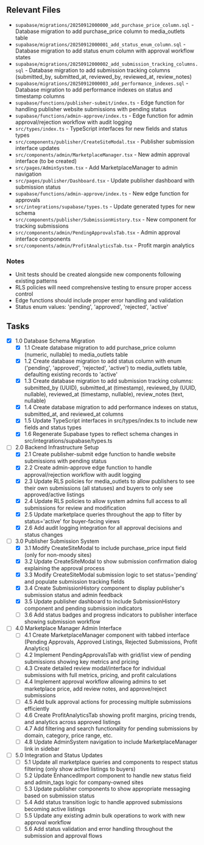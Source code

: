 ## Relevant Files

- `supabase/migrations/20250912000000_add_purchase_price_column.sql` - Database migration to add purchase_price column to media_outlets table
- `supabase/migrations/20250912000001_add_status_enum_column.sql` - Database migration to add status enum column with approval workflow states
- `supabase/migrations/20250912000002_add_submission_tracking_columns.sql` - Database migration to add submission tracking columns (submitted_by, submitted_at, reviewed_by, reviewed_at, review_notes)
- `supabase/migrations/20250912000003_add_performance_indexes.sql` - Database migration to add performance indexes on status and timestamp columns
- `supabase/functions/publisher-submit/index.ts` - Edge function for handling publisher website submissions with pending status
- `supabase/functions/admin-approve/index.ts` - Edge function for admin approval/rejection workflow with audit logging
- `src/types/index.ts` - TypeScript interfaces for new fields and status types
- `src/components/publisher/CreateSiteModal.tsx` - Publisher submission interface updates
- `src/components/admin/MarketplaceManager.tsx` - New admin approval interface (to be created)
- `src/pages/AdminSystem.tsx` - Add MarketplaceManager to admin navigation
- `src/pages/publisher/Dashboard.tsx` - Update publisher dashboard with submission status
- `supabase/functions/admin-approve/index.ts` - New edge function for approvals
- `src/integrations/supabase/types.ts` - Update generated types for new schema
- `src/components/publisher/SubmissionHistory.tsx` - New component for tracking submissions
- `src/components/admin/PendingApprovalsTab.tsx` - Admin approval interface components
- `src/components/admin/ProfitAnalyticsTab.tsx` - Profit margin analytics

### Notes

- Unit tests should be created alongside new components following existing patterns
- RLS policies will need comprehensive testing to ensure proper access control
- Edge functions should include proper error handling and validation
- Status enum values: 'pending', 'approved', 'rejected', 'active'

## Tasks

- [x] 1.0 Database Schema Migration
  - [x] 1.1 Create database migration to add purchase_price column (numeric, nullable) to media_outlets table
  - [x] 1.2 Create database migration to add status column with enum ('pending', 'approved', 'rejected', 'active') to media_outlets table, defaulting existing records to 'active'
  - [x] 1.3 Create database migration to add submission tracking columns: submitted_by (UUID), submitted_at (timestamp), reviewed_by (UUID, nullable), reviewed_at (timestamp, nullable), review_notes (text, nullable)
  - [x] 1.4 Create database migration to add performance indexes on status, submitted_at, and reviewed_at columns
  - [x] 1.5 Update TypeScript interfaces in src/types/index.ts to include new fields and status types
  - [x] 1.6 Regenerate Supabase types to reflect schema changes in src/integrations/supabase/types.ts

- [ ] 2.0 Backend Infrastructure Setup
  - [x] 2.1 Create publisher-submit edge function to handle website submissions with pending status
  - [x] 2.2 Create admin-approve edge function to handle approval/rejection workflow with audit logging
  - [x] 2.3 Update RLS policies for media_outlets to allow publishers to see their own submissions (all statuses) and buyers to only see approved/active listings
  - [x] 2.4 Update RLS policies to allow system admins full access to all submissions for review and modification
  - [x] 2.5 Update marketplace queries throughout the app to filter by status='active' for buyer-facing views
  - [x] 2.6 Add audit logging integration for all approval decisions and status changes

- [ ] 3.0 Publisher Submission System
  - [x] 3.1 Modify CreateSiteModal to include purchase_price input field (only for non-moody sites)
  - [x] 3.2 Update CreateSiteModal to show submission confirmation dialog explaining the approval process
  - [x] 3.3 Modify CreateSiteModal submission logic to set status='pending' and populate submission tracking fields
  - [x] 3.4 Create SubmissionHistory component to display publisher's submission status and admin feedback
  - [x] 3.5 Update publisher dashboard to include SubmissionHistory component and pending submission indicators
  - [ ] 3.6 Add status badges and progress indicators to publisher interface showing submission workflow

- [ ] 4.0 Marketplace Manager Admin Interface
  - [ ] 4.1 Create MarketplaceManager component with tabbed interface (Pending Approvals, Approved Listings, Rejected Submissions, Profit Analytics)
  - [ ] 4.2 Implement PendingApprovalsTab with grid/list view of pending submissions showing key metrics and pricing
  - [ ] 4.3 Create detailed review modal/interface for individual submissions with full metrics, pricing, and profit calculations
  - [ ] 4.4 Implement approval workflow allowing admins to set marketplace price, add review notes, and approve/reject submissions
  - [ ] 4.5 Add bulk approval actions for processing multiple submissions efficiently
  - [ ] 4.6 Create ProfitAnalyticsTab showing profit margins, pricing trends, and analytics across approved listings
  - [ ] 4.7 Add filtering and search functionality for pending submissions by domain, category, price range, etc.
  - [ ] 4.8 Update AdminSystem navigation to include MarketplaceManager link in sidebar

- [ ] 5.0 Integration and Status Updates
  - [ ] 5.1 Update all marketplace queries and components to respect status filtering (only show active listings to buyers)
  - [ ] 5.2 Update EnhancedImport component to handle new status field and admin_tags logic for company-owned sites
  - [ ] 5.3 Update publisher components to show appropriate messaging based on submission status
  - [ ] 5.4 Add status transition logic to handle approved submissions becoming active listings
  - [ ] 5.5 Update any existing admin bulk operations to work with new approval workflow
  - [ ] 5.6 Add status validation and error handling throughout the submission and approval flows
